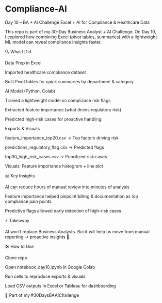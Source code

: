 # Compliance-AI
Day 10 – BA + AI Challenge
Excel + AI for Compliance & Healthcare Data

This repo is part of my 30-Day Business Analyst + AI Challenge.
On Day 10, I explored how combining Excel (pivot tables, summaries) with a lightweight ML model can reveal compliance insights faster.

🔍 What I Did

Data Prep in Excel

Imported healthcare compliance dataset

Built PivotTables for quick summaries by department & category

AI Model (Python, Colab)

Trained a lightweight model on compliance risk flags

Extracted feature importance (what drives regulatory risk)

Predicted high-risk cases for proactive handling

Exports & Visuals

feature_importance_top20.csv → Top factors driving risk

predictions_regulatory_flag.csv → Predicted flags

top30_high_risk_cases.csv → Prioritized risk cases

Visuals: Feature importance histogram + line plot

📊 Key Insights

AI can reduce hours of manual review into minutes of analysis

Feature importance helped pinpoint billing & documentation as top compliance pain points

Predictive flags allowed early detection of high-risk cases

⚡ Takeaway

AI won’t replace Business Analysts.
But it will help us move from manual reporting → proactive insights 🚀.

🛠️ How to Use

Clone repo

Open notebook_day10.ipynb in Google Colab

Run cells to reproduce exports & visuals

Load CSV outputs in Excel or Tableau for dashboarding

📌 Part of my #30DaysBAAIChallenge

